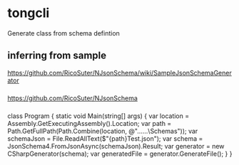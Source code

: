 # tongcli

####

Generate class from schema defintion 


## inferring from sample 
https://github.com/RicoSuter/NJsonSchema/wiki/SampleJsonSchemaGenerator


###
https://github.com/RicoSuter/NJsonSchema

#####
class Program
{
    static void Main(string[] args)
    {
        var location = Assembly.GetExecutingAssembly().Location;
        var path = Path.GetFullPath(Path.Combine(location, @"..\..\..\Schemas"));
        var schemaJson = File.ReadAllText($"{path}Test.json");
        var schema = JsonSchema4.FromJsonAsync(schemaJson).Result;
        var generator = new CSharpGenerator(schema);
        var generatedFile = generator.GenerateFile();
    }
}
